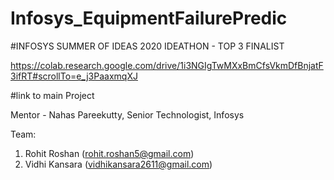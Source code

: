 # Infosys_EquipmentFailurePredic

#INFOSYS SUMMER OF IDEAS 2020 IDEATHON - TOP 3 FINALIST

https://colab.research.google.com/drive/1i3NGIgTwMXxBmCfsVkmDfBnjatF3ifRT#scrollTo=e_j3PaaxmqXJ

#link to main Project


Mentor -  Nahas Pareekutty, Senior Technologist, Infosys

Team:
1. Rohit Roshan (rohit.roshan5@gmail.com)
2. Vidhi Kansara (vidhikansara2611@gmail.com)
